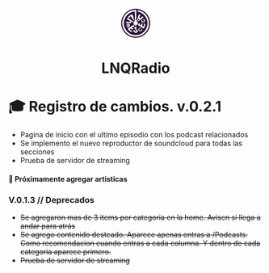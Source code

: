 <p align="center">
  <a href="https://www.gatsbyjs.org">
    <img alt="Gatsby" src="https://github.com/lnqradio/gatsby-lnqradio/blob/master/src/images/gatsby-icon.png?raw=true" width="60" />
  </a>
</p>
<h1 align="center">
  LNQRadio
</h1>

# 🎓 Registro de cambios. v.0.2.1

- Pagina de inicio con el ultimo episodio con los podcast relacionados
- Se implemento el nuevo reproductor de soundcloud para todas las secciones
- Prueba de servidor de streaming

#### 🚀 Próximamente agregar artisticas

### V.0.1.3 // Deprecados

- ~~Se agregaron mas de 3 items por categoria en la home. Avisen si llega a andar para atrás~~
- ~~Se agrego contenido destcado. Aparece apenas entras a /Podcasts. Como recomendacion cuando entras a cada columna. Y dentro de cada categoria aparece primero.~~
- ~~Prueba de servidor de streaming~~
